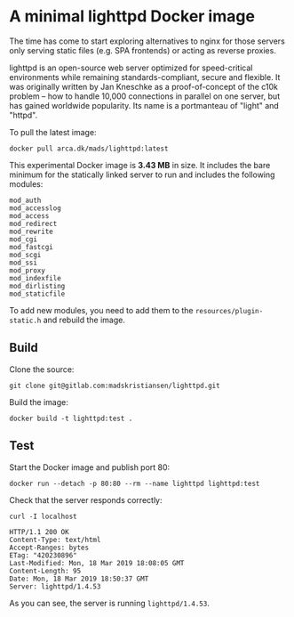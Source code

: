 # A minimal lighttpd Docker image

The time has come to start exploring alternatives to nginx for those servers only serving static files (e.g. SPA frontends) or acting as reverse proxies.

lighttpd is an open-source web server optimized for speed-critical environments while remaining standards-compliant, secure and flexible. It was originally written by Jan Kneschke as a proof-of-concept of the c10k problem – how to handle 10,000 connections in parallel on one server, but has gained worldwide popularity. Its name is a portmanteau of "light" and "httpd".

To pull the latest image:

```
docker pull arca.dk/mads/lighttpd:latest
```

This experimental Docker image is **3.43 MB** in size. It includes the bare minimum for the statically linked server to run and includes the following modules:

```
mod_auth
mod_accesslog
mod_access
mod_redirect
mod_rewrite
mod_cgi
mod_fastcgi
mod_scgi
mod_ssi
mod_proxy
mod_indexfile
mod_dirlisting
mod_staticfile
```

To add new modules, you need to add them to the `resources/plugin-static.h` and rebuild the image.

## Build

Clone the source:

```
git clone git@gitlab.com:madskristiansen/lighttpd.git
```

Build the image:

```
docker build -t lighttpd:test .
```

## Test

Start the Docker image and publish port 80:

```
docker run --detach -p 80:80 --rm --name lighttpd lighttpd:test
```

Check that the server responds correctly:

```
curl -I localhost

HTTP/1.1 200 OK
Content-Type: text/html
Accept-Ranges: bytes
ETag: "420230896"
Last-Modified: Mon, 18 Mar 2019 18:08:05 GMT
Content-Length: 95
Date: Mon, 18 Mar 2019 18:50:37 GMT
Server: lighttpd/1.4.53
```

As you can see, the server is running `lighttpd/1.4.53`.